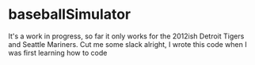 # baseballSimulator

It's a work in progress, so far it only works for the 2012ish Detroit Tigers and Seattle Mariners.  Cut me some slack alright, I wrote this code when I was first learning how to code
